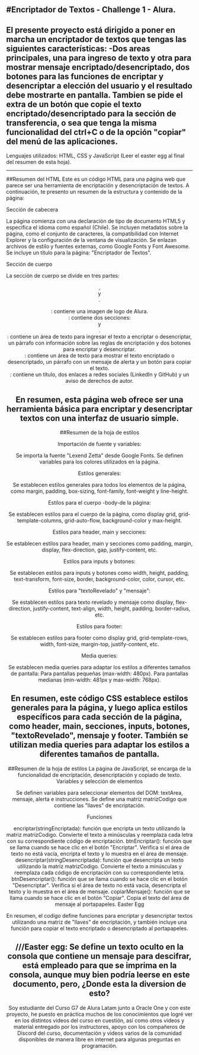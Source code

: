 #Encriptador de Textos - Challenge 1 - Alura. 
------------------------------------------------------------------------
El presente proyecto está dirigido a poner en marcha un encriptador de textos que tengas las siguientes características:
-Dos areas principales, una para ingreso de texto y otra para mostrar mensaje encriptado/desencriptado, dos botones para las funciones de encriptar y desencriptar a elección del usuario y el resultado debe mostrarte en pantalla.
Tambien se pide el extra de un botón que copie el texto encriptado/desencriptado para la sección de transferencia, o sea que tenga la misma funcionalidad del ctrl+C o de la opción "copiar" del menú de las aplicaciones.
------------------------------------------------------------------------
Lenguajes utilizados: 
HTML, CSS y JavaScript (Leer el easter egg al final del resumen de esta hoja). 

-----------------------------------------------------------------------
##Resumen del HTML
Este es un código HTML para una página web que parece ser una herramienta de encriptación y desencriptación de textos. A continuación, te presento un resumen de la estructura y contenido de la página:

Sección de cabecera

La página comienza con una declaración de tipo de documento HTML5 y especifica el idioma como español (Chile).
Se incluyen metadatos sobre la página, como el conjunto de caracteres, la compatibilidad con Internet Explorer y la configuración de la ventana de visualización.
Se enlazan archivos de estilo y fuentes externas, como Google Fonts y Font Awesome.
Se incluye un título para la página: "Encriptador de Textos".

Sección de cuerpo

La sección de cuerpo se divide en tres partes: <header>, <main> y <footer>.
<header>: contiene una imagen de logo de Alura.
<main>: contiene dos secciones: <section class="ingresa"> y <section class="textoRevelado">.
<section class="ingresa">: contiene un área de texto para ingresar el texto a encriptar o desencriptar, un párrafo con información sobre las reglas de encriptación y dos botones para encriptar y desencriptar.
<section class="textoRevelado">: contiene un área de texto para mostrar el texto encriptado o desencriptado, un párrafo con un mensaje de alerta y un botón para copiar el texto.
<footer>: contiene un título, dos enlaces a redes sociales (LinkedIn y GitHub) y un aviso de derechos de autor.

En resumen, esta página web ofrece ser una herramienta básica para encriptar y desencriptar textos con una interfaz de usuario simple.
-----------------------------------------------------------------------------------------
##Resumen de la hoja de estilos 

Importación de fuente y variables:

Se importa la fuente "Lexend Zetta" desde Google Fonts.
Se definen variables para los colores utilizados en la página.

Estilos generales:

Se establecen estilos generales para todos los elementos de la página, como margin, padding, box-sizing, font-family, font-weight y line-height.

Estilos para el cuerpo -body-de la página:

Se establecen estilos para el cuerpo de la página, como display grid, grid-template-columns, grid-auto-flow, background-color y max-height.

Estilos para header, main y secciones:

Se establecen estilos para header, main y secciones como padding, margin, display, flex-direction, gap, justify-content, etc.

Estilos para inputs y botones:

Se establecen estilos para inputs y botones como width, height, padding, text-transform, font-size, border, background-color, color, cursor, etc.

Estilos para "textoRevelado" y "mensaje":

Se establecen estilos para texto revelado y mensaje como display, flex-direction, justify-content, text-align, width, height, padding, border-radius, etc.

Estilos para footer:

Se establecen estilos para footer como display grid, grid-template-rows, width, font-size, margin-top, justify-content, etc.

Media queries:

Se establecen media queries para adaptar los estilos a diferentes tamaños de pantalla:
Para pantallas pequeñas (max-width: 480px).
Para pantallas medianas (min-width: 481px y max-width: 768px).

En resumen, este código CSS establece estilos generales para la página, y luego aplica estilos específicos para cada sección de la página, como header, main, secciones, inputs, botones, "textoRevelado", mensaje y footer. También se utilizan media queries para adaptar los estilos a diferentes tamaños de pantalla.
-----------------------------------------
##Resumen de la hoja de estilos 
La página de JavaScript, se encarga de la funcionalidad de encriptación, desencriptación y copiado de texto.
Variables y selección de elementos

Se definen variables para seleccionar elementos del DOM: textArea, mensaje, alerta e instrucciones.
Se define una matriz matrizCodigo que contiene las "llaves" de encriptación.

Funciones

encriptar(stringEncriptada): función que encripta un texto utilizando la matriz matrizCodigo. Convierte el texto a minúsculas y reemplaza cada letra con su correspondiente código de encriptación.
btnEncriptar(): función que se llama cuando se hace clic en el botón "Encriptar". Verifica si el área de texto no está vacía, encripta el texto y lo muestra en el área de mensaje.
desencriptar(stringDesencriptada): función que desencripta un texto utilizando la matriz matrizCodigo. Convierte el texto a minúsculas y reemplaza cada código de encriptación con su correspondiente letra.
btnDesencriptar(): función que se llama cuando se hace clic en el botón "Desencriptar". Verifica si el área de texto no está vacía, desencripta el texto y lo muestra en el área de mensaje.
copiarMensaje(): función que se llama cuando se hace clic en el botón "Copiar". Copia el texto del área de mensaje al portapapeles.
Easter Egg


En resumen, el codigo define funciones para encriptar y desencriptar textos utilizando una matriz de "llaves" de encriptación, y también incluye una función para copiar el texto encriptado o desencriptado al portapapeles. 

///Easter egg:
Se define un texto oculto en la consola que contiene un mensaje para descifrar, está empleado para que se imprima en la consola, aunque muy bien podría leerse en este documento, pero, ¿Donde esta la diversion de esto? 
-----------------------------------------------------
Soy estudiante del Curso G7 de Alura Latam junto a Oracle One y con este proyecto, he puesto en práctica muchos de los conocimientos que logré ver en los distintos videos del curso en cuestión, así como otros videos y material entregado por los instructores, apoyo con los compañeros de Discord del curso, documentación y videos varios de la comunidad disponibles de manera libre en internet para algunas preguntas en programación. 





